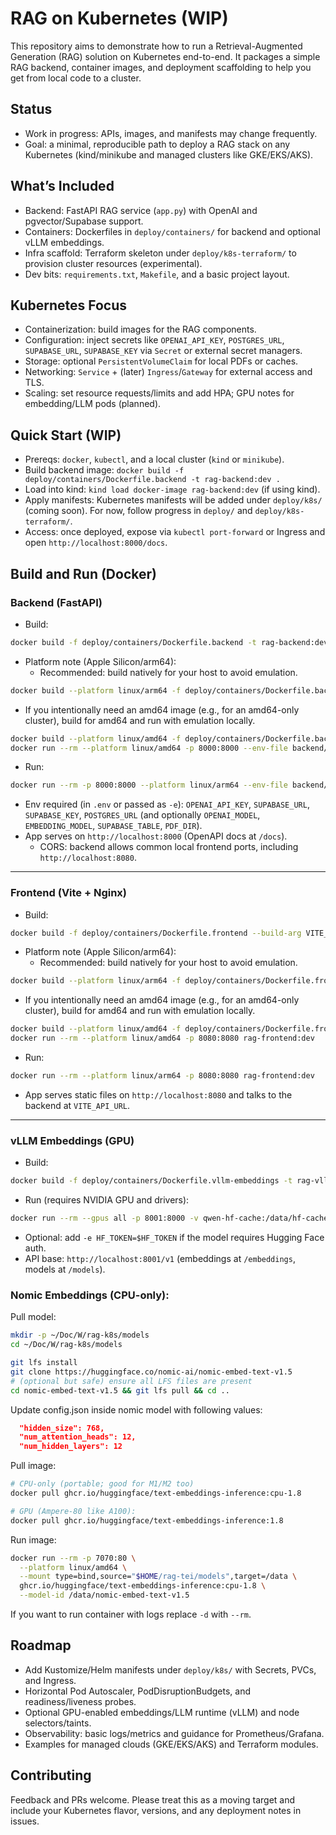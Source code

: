 # RAG on Kubernetes (WIP)

This repository aims to demonstrate how to run a Retrieval-Augmented Generation (RAG) solution on Kubernetes end-to-end. It packages a simple RAG backend, container images, and deployment scaffolding to help you get from local code to a cluster.

## Status
- Work in progress: APIs, images, and manifests may change frequently.
- Goal: a minimal, reproducible path to deploy a RAG stack on any Kubernetes (kind/minikube and managed clusters like GKE/EKS/AKS).

## What’s Included
- Backend: FastAPI RAG service (`app.py`) with OpenAI and pgvector/Supabase support.
- Containers: Dockerfiles in `deploy/containers/` for backend and optional vLLM embeddings.
- Infra scaffold: Terraform skeleton under `deploy/k8s-terraform/` to provision cluster resources (experimental).
- Dev bits: `requirements.txt`, `Makefile`, and a basic project layout.

## Kubernetes Focus
- Containerization: build images for the RAG components.
- Configuration: inject secrets like `OPENAI_API_KEY`, `POSTGRES_URL`, `SUPABASE_URL`, `SUPABASE_KEY` via `Secret` or external secret managers.
- Storage: optional `PersistentVolumeClaim` for local PDFs or caches.
- Networking: `Service` + (later) `Ingress`/`Gateway` for external access and TLS.
- Scaling: set resource requests/limits and add HPA; GPU notes for embedding/LLM pods (planned).

## Quick Start (WIP)
- Prereqs: `docker`, `kubectl`, and a local cluster (`kind` or `minikube`).
- Build backend image: `docker build -f deploy/containers/Dockerfile.backend -t rag-backend:dev .`
- Load into kind: `kind load docker-image rag-backend:dev` (if using kind).
- Apply manifests: Kubernetes manifests will be added under `deploy/k8s/` (coming soon). For now, follow progress in `deploy/` and `deploy/k8s-terraform/`.
- Access: once deployed, expose via `kubectl port-forward` or Ingress and open `http://localhost:8000/docs`.

## Build and Run (Docker)

### Backend (FastAPI)

- Build:
```bash
docker build -f deploy/containers/Dockerfile.backend -t rag-backend:dev .
```
- Platform note (Apple Silicon/arm64):
  - Recommended: build natively for your host to avoid emulation.
```bash
docker build --platform linux/arm64 -f deploy/containers/Dockerfile.backend -t rag-backend:dev .
```
  - If you intentionally need an amd64 image (e.g., for an amd64-only cluster), build for amd64 and run with emulation locally.
```bash
docker build --platform linux/amd64 -f deploy/containers/Dockerfile.backend -t rag-backend:dev .
docker run --rm --platform linux/amd64 -p 8000:8000 --env-file backend/.env rag-backend:dev
```
- Run: 
```bash
docker run --rm -p 8000:8000 --platform linux/arm64 --env-file backend/.env rag-backend:dev
```
- Env required (in `.env` or passed as `-e`): `OPENAI_API_KEY`, `SUPABASE_URL`, `SUPABASE_KEY`, `POSTGRES_URL` (and optionally `OPENAI_MODEL`, `EMBEDDING_MODEL`, `SUPABASE_TABLE`, `PDF_DIR`).
- App serves on `http://localhost:8000` (OpenAPI docs at `/docs`).
  - CORS: backend allows common local frontend ports, including `http://localhost:8080`.
****

### Frontend (Vite + Nginx)

- Build: 
```bash
docker build -f deploy/containers/Dockerfile.frontend --build-arg VITE_API_URL=http://localhost:8000 -t rag-frontend:dev .
```
- Platform note (Apple Silicon/arm64):
  - Recommended: build natively for your host to avoid emulation.
```bash
docker build --platform linux/arm64 -f deploy/containers/Dockerfile.frontend --build-arg VITE_API_URL=http://localhost:8000 -t rag-frontend:dev .
```
  - If you intentionally need an amd64 image (e.g., for an amd64-only cluster), build for amd64 and run with emulation locally.
```bash
docker build --platform linux/amd64 -f deploy/containers/Dockerfile.frontend --build-arg VITE_API_URL=http://localhost:8000 -t rag-frontend:dev .
docker run --rm --platform linux/amd64 -p 8080:8080 rag-frontend:dev
```
- Run: 
```bash
docker run --rm --platform linux/arm64 -p 8080:8080 rag-frontend:dev
```
- App serves static files on `http://localhost:8080` and talks to the backend at `VITE_API_URL`.
****

### vLLM Embeddings (GPU)

- Build: 
```bash
docker build -f deploy/containers/Dockerfile.vllm-embeddings -t rag-vllm-embeddings:qwen3-8b .
```
- Run (requires NVIDIA GPU and drivers):
```bash
docker run --rm --gpus all -p 8001:8000 -v qwen-hf-cache:/data/hf-cache -e MODEL_ID=Qwen/Qwen3-Embedding-8B -e TENSOR_PARALLEL=1 -e GPU_MEM_UTIL=0.9 -e MAX_MODEL_LEN=8192 -e PREFETCH=1 rag-vllm-embeddings:qwen3-8b
```
- Optional: add `-e HF_TOKEN=$HF_TOKEN` if the model requires Hugging Face auth.
- API base: `http://localhost:8001/v1` (embeddings at `/embeddings`, models at `/models`).

### Nomic Embeddings (CPU-only):
Pull model:
```bash
mkdir -p ~/Doc/W/rag-k8s/models
cd ~/Doc/W/rag-k8s/models

git lfs install
git clone https://huggingface.co/nomic-ai/nomic-embed-text-v1.5
# (optional but safe) ensure all LFS files are present
cd nomic-embed-text-v1.5 && git lfs pull && cd ..
```

Update config.json inside nomic model with following values:
```json
  "hidden_size": 768,
  "num_attention_heads": 12,
  "num_hidden_layers": 12
```

Pull image:
```bash
# CPU-only (portable; good for M1/M2 too)
docker pull ghcr.io/huggingface/text-embeddings-inference:cpu-1.8

# GPU (Ampere-80 like A100):
docker pull ghcr.io/huggingface/text-embeddings-inference:1.8

```
Run image:
```bash
docker run --rm -p 7070:80 \
  --platform linux/amd64 \
  --mount type=bind,source="$HOME/rag-tei/models",target=/data \
  ghcr.io/huggingface/text-embeddings-inference:cpu-1.8 \
  --model-id /data/nomic-embed-text-v1.5
```
If you want to run container with logs replace `-d` with `--rm`.

## Roadmap
- Add Kustomize/Helm manifests under `deploy/k8s/` with Secrets, PVCs, and Ingress.
- Horizontal Pod Autoscaler, PodDisruptionBudgets, and readiness/liveness probes.
- Optional GPU-enabled embeddings/LLM runtime (vLLM) and node selectors/taints.
- Observability: basic logs/metrics and guidance for Prometheus/Grafana.
- Examples for managed clouds (GKE/EKS/AKS) and Terraform modules.

## Contributing
Feedback and PRs welcome. Please treat this as a moving target and include your Kubernetes flavor, versions, and any deployment notes in issues.
